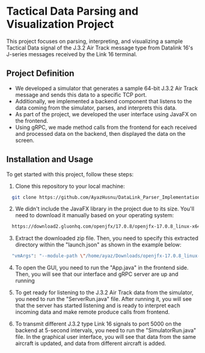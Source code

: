 # Tactical Data Parsing and Visualization Project

This project focuses on parsing, interpreting, and visualizing a sample Tactical Data signal of the J.3.2 Air Track message type from Datalink 16's J-series messages received by the Link 16 terminal.

## Project Definition

- We developed a simulator that generates a sample 64-bit J.3.2 Air Track message and sends this data to a specific TCP port.
- Additionally, we implemented a backend component that listens to the data coming from the simulator, parses, and interprets this data.
- As part of the project, we developed the user interface using JavaFX on the frontend. 
- Using gRPC, we made method calls from the frontend for each received and processed data on the backend, then displayed the data on the screen.

## Installation and Usage

To get started with this project, follow these steps:

1. Clone this repository to your local machine:

```bash
  git clone https://github.com/AyazHusnu/DataLink_Parser_Implementation
```
2. We didn't include the JavaFX library in the project due to its size. You'll need to download it manually based on your operating system:
```bash
  https://download2.gluonhq.com/openjfx/17.0.8/openjfx-17.0.8_linux-x64_bin-sdk.zip
```
3. Extract the downloaded zip file. Then, you need to specify this extracted directory within the "launch.json" as shown in the example below:
```bash
  "vmArgs": "--module-path \"/home/ayaz/Downloads/openjfx-17.0.8_linux-x64_bin-sdk/javafx-sdk-17.0.8/lib\" --add-modules javafx.controls,javafx.fxml"

```
4. To open the GUI, you need to run the "App.java" in the frontend side.
Then, you will see that our interface and gRPC server are up and running

5. To get ready for listening to the J.3.2 Air Track data from the simulator, you need to run the "ServerRun.java" file.
After running it, you will see that the server has started listening and is ready to interpret each incoming data and make remote produce calls from frontend.

6. To transmit different J.3.2 type Link 16 signals to port 5000 on the backend at 5-second intervals, you need to run the "SimulatorRun.java" file.
In the graphical user interface, you will see that data from the same aircraft is updated, and data from different aircraft is added.




